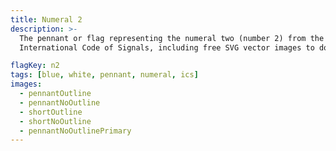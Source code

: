 ```yaml
---
title: Numeral 2
description: >-
  The pennant or flag representing the numeral two (number 2) from the
  International Code of Signals, including free SVG vector images to download.

flagKey: n2
tags: [blue, white, pennant, numeral, ics]
images:
  - pennantOutline
  - pennantNoOutline
  - shortOutline
  - shortNoOutline
  - pennantNoOutlinePrimary
---
```


